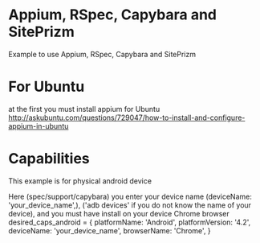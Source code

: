 # Appium, RSpec, Capybara and SitePrizm
Example to use Appium, RSpec, Capybara and SitePrizm

# For Ubuntu
at the first you must install appium for Ubuntu
http://askubuntu.com/questions/729047/how-to-install-and-configure-appium-in-ubuntu

# Capabilities
This example is for physical android device

Here (spec/support/capybara) you enter your device name (deviceName:    'your_device_name',), ('adb devices' if you do not know the name of your device), and you must have install on your device Chrome browser
desired_caps_android = {
     platformName:  'Android',
     platformVersion: '4.2',
     deviceName:    'your_device_name',
     browserName:   'Chrome',
}

